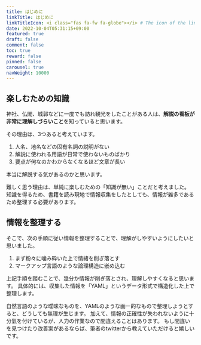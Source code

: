 ```yaml
---
title: はじめに
linkTitle: はじめに
linkTitleIcon: <i class="fas fa-fw fa-globe"></i> # The icon of the link title, optional.
date: 2022-10-04T05:31:15+09:00
featured: true
draft: false
comment: false
toc: true
reward: false
pinned: false
carousel: true
navWeight: 10000
---
```


## 楽しむための知識

神社、仏閣、城郭などに一度でも訪れ観光をしたことがある人は、**解説の看板が非常に理解しづらいこと**を知っていると思います。

その理由は、3つあると考えています。

1. 人名、地名などの固有名詞の説明がない
2. 解説に使われる用語が日常で使わないものばかり
3. 要点が何なのかわからなくなるほど文章が長い

本当に解説する気があるのかと思います。

難しく思う理由は、単純に楽しむための「知識が無い」ことだと考えました。
知識を得るため、書籍を読み現地で情報収集をしたとしても、情報が雑多であるため整理する必要があります。

## 情報を整理する

そこで、次の手順に従い情報を整理することで、理解がしやすいようにしたいと思いました。

1. まず粉々に噛み砕いた上で情緒を削ぎ落とす
2. マークアップ言語のような論理構造に嵌め込む

上記手順を踏むことで、幾分か情報が削ぎ落とされ、理解しやすくなると思います。
具体的には、収集した情報を「YAML」というデータ形式で構造化した上で整理します。

自然言語のような曖昧なものを、YAMLのような画一的なもので整理しようとすると、どうしても無理が生じます。
加えて、情報の正確性が失われないように十分氣を付けているが、人力の作業なので間違えることはあります。
もし間違いを見つけたり改善案があるならば、筆者のtwitterから教えていただけると嬉しいです。
